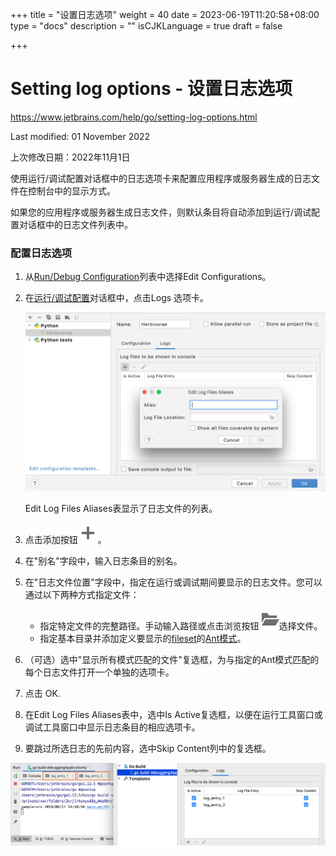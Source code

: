 +++
title = "设置日志选项"
weight = 40
date = 2023-06-19T11:20:58+08:00
type = "docs"
description = ""
isCJKLanguage = true
draft = false

+++
# Setting log options﻿ - 设置日志选项

https://www.jetbrains.com/help/go/setting-log-options.html

Last modified: 01 November 2022

上次修改日期：2022年11月1日

​	使用运行/调试配置对话框中的日志选项卡来配置应用程序或服务器生成的日志文件在控制台中的显示方式。

​	如果您的应用程序或服务器生成日志文件，则默认条目将自动添加到运行/调试配置对话框中的日志文件列表中。

### 配置日志选项

1. 从[Run/Debug Configuration](https://www.jetbrains.com/help/go/run-debug-configurations-dialog.html)列表中选择Edit Configurations。

4. 在[运行/调试配置](https://www.jetbrains.com/help/go/run-debug-configurations-dialog.html)对话框中，点击Logs 选项卡。

   ![Logs tab](SettingLogOptions_img/py_logs_tab.png)

   Edit Log Files Aliases表显示了日志文件的列表。

5. 点击添加按钮![the Add button](SettingLogOptions_img/app.general.add.svg)。

6. 在"别名"字段中，输入日志条目的别名。

5. 在"日志文件位置"字段中，指定在运行或调试期间要显示的日志文件。您可以通过以下两种方式指定文件：

   - 指定特定文件的完整路径。手动输入路径或点击浏览按钮![the Browse button](SettingLogOptions_img/app.actions.menu-open.svg)选择文件。
   - 指定基本目录并添加定义要显示的[fileset](http://ant.apache.org/manual/Types/fileset.html)的[Ant模式](http://ant.apache.org/manual/dirtasks.html#patterns)。

10. （可选）选中"显示所有模式匹配的文件"复选框，为与指定的Ant模式匹配的每个日志文件打开一个单独的选项卡。

12. 点击 OK.

13. 在Edit Log Files Aliases表中，选中Is Active复选框，以便在运行工具窗口或调试工具窗口中显示日志条目的相应选项卡。

15. 要跳过所选日志的先前内容，选中Skip Content列中的复选框。



![Configure log entries](SettingLogOptions_img/go_configure_log_entries.png)